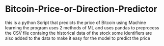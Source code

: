 # Bitcoin-Price-or-Direction-Predictor
this is a python Script that predicts the price of Bitcoin using Machine learning
the program uses 2 methods of ML and uses pandas to preprocess the CSV file containg the historical data of the stock 
some identifiers are also added to the data to make it easy for the model to predict the price 
